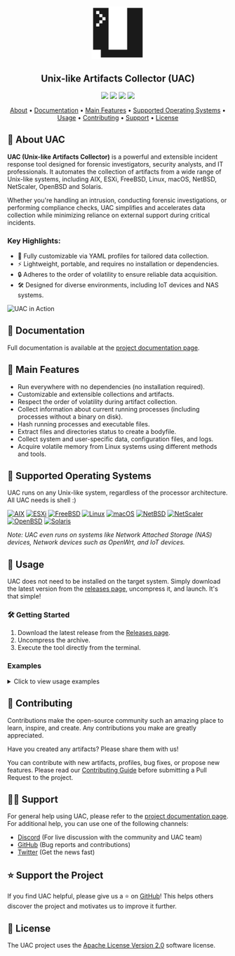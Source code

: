 <p align="center">
  <picture>
    <source media="(prefers-color-scheme: dark)" srcset="logo/uac-light.svg">
    <img src="logo/uac-dark.svg" alt="logo" width="120px">
  </picture>

  <h2 align="center">Unix-like Artifacts Collector (UAC)</h2>

  <p align="center">
    <a href="https://github.com/tclahr/uac/actions/workflows/shellcheck.yaml" alt="Issues">
      <img src="https://github.com/tclahr/uac/actions/workflows/shellcheck.yaml/badge.svg" /></a>
    <a href="https://bestpractices.coreinfrastructure.org/projects/5640" alt="CII Best Practices">
      <img src="https://bestpractices.coreinfrastructure.org/projects/5640/badge" /></a>
    <a href="https://github.com/tclahr/uac/releases" alt="GitHub release (latest by date including pre-releases)">
      <img src="https://img.shields.io/github/v/release/tclahr/uac?include_prereleases&style=flat-square" /></a>
    <a href="https://github.com/tclahr/uac/LICENSE" alt="License">
      <img src="https://img.shields.io/github/license/tclahr/uac?style=flat-square" /></a>
  </p>

  <p align="center">
    <a href="#-about-uac">About</a>
    •
    <a href="#-documentation">Documentation</a>
    •
    <a href="#-main-features">Main Features</a>
    •
    <a href="#-supported-operating-systems">Supported Operating Systems</a>
    •
    <a href="#-usage">Usage</a>
    •
    <a href="#-contributing">Contributing</a>
    •
    <a href="#-support">Support</a>
    •
    <a href="#-license">License</a>
  </p>

</p>

## 🔎 About UAC

**UAC (Unix-like Artifacts Collector)** is a powerful and extensible incident response tool designed for forensic investigators, security analysts, and IT professionals. It automates the collection of artifacts from a wide range of Unix-like systems, including AIX, ESXi, FreeBSD, Linux, macOS, NetBSD, NetScaler, OpenBSD and Solaris.

Whether you're handling an intrusion, conducting forensic investigations, or performing compliance checks, UAC simplifies and accelerates data collection while minimizing reliance on external support during critical incidents.

### Key Highlights:
- 📂 Fully customizable via YAML profiles for tailored data collection.
- ⚡ Lightweight, portable, and requires no installation or dependencies.
- 🔒 Adheres to the order of volatility to ensure reliable data acquisition.
- 🛠 Designed for diverse environments, including IoT devices and NAS systems.

![UAC in Action](https://tclahr.github.io/uac-docs/img/uac_3_collection.gif)

## 📘 Documentation

Full documentation is available at the [project documentation page](https://tclahr.github.io/uac-docs).

## 🌟 Main Features

- Run everywhere with no dependencies (no installation required).
- Customizable and extensible collections and artifacts.
- Respect the order of volatility during artifact collection.
- Collect information about current running processes (including processes without a binary on disk).
- Hash running processes and executable files.
- Extract files and directories status to create a bodyfile.
- Collect system and user-specific data, configuration files, and logs.
- Acquire volatile memory from Linux systems using different methods and tools.

## 💾 Supported Operating Systems

UAC runs on any Unix-like system, regardless of the processor architecture. All UAC needs is shell :)

[![AIX](https://img.shields.io/static/v1?label=&message=AIX&color=brightgreen&style=for-the-badge)](#-supported-operating-systems)
[![ESXi](https://img.shields.io/static/v1?label=&message=ESXi&color=blue&style=for-the-badge)](#-supported-operating-systems)
[![FreeBSD](https://img.shields.io/static/v1?label=&message=FreeBSD&color=red&style=for-the-badge)](#-supported-operating-systems)
[![Linux](https://img.shields.io/static/v1?label=&message=Linux&color=lightgray&style=for-the-badge)](#-supported-operating-systems)
[![macOS](https://img.shields.io/static/v1?label=&message=macOS&color=blueviolet&style=for-the-badge)](#-supported-operating-systems)
[![NetBSD](https://img.shields.io/static/v1?label=&message=NetBSD&color=orange&style=for-the-badge)](#-supported-operating-systems)
[![NetScaler](https://img.shields.io/static/v1?label=&message=NetScaler&color=blue&style=for-the-badge)](#-supported-operating-systems)
[![OpenBSD](https://img.shields.io/static/v1?label=&message=OpenBSD&color=yellow&style=for-the-badge)](#-supported-operating-systems)
[![Solaris](https://img.shields.io/static/v1?label=&message=Solaris&color=lightblue&style=for-the-badge)](#-supported-operating-systems)

*Note: UAC even runs on systems like Network Attached Storage (NAS) devices, Network devices such as OpenWrt, and IoT devices.*

## 🚀 Usage

UAC does not need to be installed on the target system. Simply download the latest version from the [releases page](https://github.com/tclahr/uac/releases), uncompress it, and launch. It's that simple!

### 🛠 Getting Started
1. Download the latest release from the [Releases page](https://github.com/tclahr/uac/releases).
2. Uncompress the archive.
3. Execute the tool directly from the terminal.

### Examples

<details>
<summary>Click to view usage examples</summary>

**Collect all artifacts based on the ir_triage profile:**
```bash
./uac -p ir_triage /tmp
```

**Collect memory dump and all artifacts based on the full profile:**
```bash
./uac -a ./artifacts/memory_dump/avml.yaml -p full /tmp
```

**Collect all artifacts excluding a specific one:**
```bash
./uac -p full -a \!artifacts/bodyfile/bodyfile.yaml .
```

**Collect all artifacts based on the ir_triage profile, along with all artifacts located in the /my_custom_artifacts directory:**

```shell
./uac -p ir_triage -a /my_custom_artifacts/\* /mnt/sda1
```

**Collect all artifacts based on a custom profile:**

```shell
./uac -p /my_custom_uac_data/my_custom_uac_profile.yaml /tmp
```

</details>

## 💙 Contributing

Contributions make the open-source community such an amazing place to learn, inspire, and create. Any contributions you make are greatly appreciated.

Have you created any artifacts? Please share them with us!

You can contribute with new artifacts, profiles, bug fixes, or propose new features. Please read our [Contributing Guide](CONTRIBUTING.md) before submitting a Pull Request to the project.

## 👨‍💻 Support

For general help using UAC, please refer to the [project documentation page](https://tclahr.github.io/uac-docs). For additional help, you can use one of the following channels:

- [Discord](https://discord.com/invite/digitalforensics) (For live discussion with the community and UAC team)
- [GitHub](https://github.com/tclahr/uac/issues) (Bug reports and contributions)
- [Twitter](https://twitter.com/tclahr) (Get the news fast)

## ⭐ Support the Project

If you find UAC helpful, please give us a ⭐ on [GitHub](https://github.com/tclahr/uac)! This helps others discover the project and motivates us to improve it further.

## 📜 License

The UAC project uses the [Apache License Version 2.0](LICENSE) software license.
